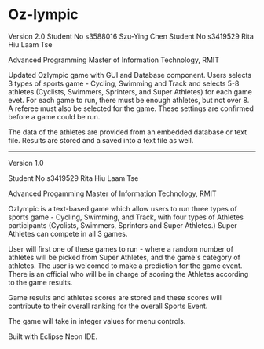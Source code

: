 # Oz-lympic
Version 2.0
Student No s3588016 Szu-Ying Chen
Student No s3419529 Rita Hiu Laam Tse

Advanced Programming
Master of Information Technology, RMIT

Updated Ozlympic game with GUI and Database component.
Users selects 3 types of sports game - Cycling, Swimming and Track and selects 5-8 athletes (Cyclists, Swimmers, Sprinters, and Super Athletes) for each game evet.
For each game to run, there must be enough athletes, but not over 8. A referee must also be selected for the game. These settings are confirmed before a game could be run.

The data of the athletes are provided from an embedded database or text file. Results are stored and a saved into a text file as well.

-----------------------------------------------------------------------------------------------------------------------------------
Version 1.0

Student No s3419529 Rita Hiu Laam Tse

Advanced Progamming
Master of Information Technology, RMIT

Ozlympic is a text-based game which allow users to run three types of sports game - Cycling, Swimming, and Track, with
four types of Athletes participants (Cyclists, Swimmers, Sprinters and Super Athletes.) Super Athletes can compete in all 3 games.

User will first one of these games to run - where a random number of athletes will be picked from Super Athletes, and the game's category
of athletes. The user is welcomed to make a prediction for the game event. There is an official who will be in charge of scoring the
Athletes according to the game results.

Game results and athletes scores are stored and these scores will contribute to their overall ranking for the overall Sports Event.

The game will take in integer values for menu controls.


Built with Eclipse Neon IDE.

